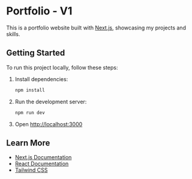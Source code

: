 # Portfolio - V1

This is a portfolio website built with [Next.js](https://nextjs.org), showcasing my projects and skills.

## Getting Started

To run this project locally, follow these steps:

1. Install dependencies:
   ```bash
   npm install
   ```

2. Run the development server:
   ```bash
   npm run dev
   ```

3. Open [http://localhost:3000](http://localhost:3000)

## Learn More

- [Next.js Documentation](https://nextjs.org/docs)
- [React Documentation](https://reactjs.org/)
- [Tailwind CSS](https://tailwindcss.com/)
